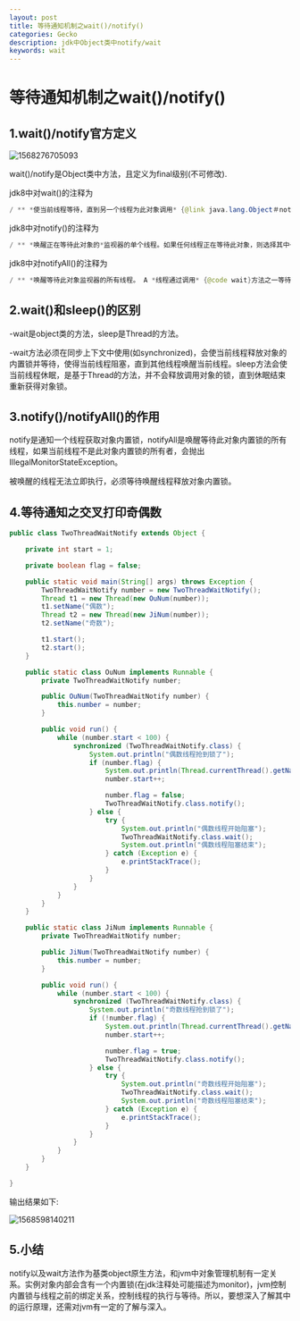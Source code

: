 ```yaml
---
layout: post
title: 等待通知机制之wait()/notify()
categories: Gecko
description: jdk中Object类中notify/wait
keywords: wait
---
```


# 等待通知机制之wait()/notify()

## 1.wait()/notify官方定义

![1568276705093](C:\Users\Administrator\AppData\Roaming\Typora\typora-user-images\1568276705093.png)

wait()/notify是Object类中方法，且定义为final级别(不可修改).

jdk8中对wait()的注释为

```java
/ ** *使当前线程等待，直到另一个线程为此对象调用* {@link java.lang.Object＃notify（）}方法或* {@link java.lang.Object＃notifyAll（）}方法。 *换句话说，此方法的行为就像它只是*执行调用{@code wait（0）}一样。 * <p> *当前线程必须拥有此对象的监视器。线程*释放此监视器的所有权并等待，直到另一个线程*通过调用{@code notify}方法或* {@code notifyAll}方法通知等待此对象监视器的线程唤醒*。然后线程等待，直到它可以*重新获得监视器的所有权并继续执行。 * <p> *与在一个参数版本中一样，中断和虚假唤醒是*可能的，并且此方法应始终在循环中使用：* <pre> * synchronized（obj）{* while（<condition not hold> ）* obj.wait（）; * ... //执行适合条件的操作*} * </ pre> *此方法只能由作为此对象监视器的所有者*的线程调用。有关线程可以成为监视器所有者的方式的*描述，请参阅{@code notify}方法。 * * @throws IllegalMonitorStateException如果当前线程不是对象监视器的所有者。 * @throws InterruptedException如果任何线程在当前线程*等待通知之前或当前线程中断*当前线程。当抛出此异常时，将清除当前线程的<i>中断*状态</ i>。 * @see java.lang.Object＃notify（）* @see java.lang.Object＃notifyAll（）* /
```

jdk8中对notify()的注释为

```java
/ ** *唤醒正在等待此对象的*监视器的单个线程。如果任何线程正在等待此对象，则选择其中一个*被唤醒。选择是任意的，由*实施自行决定。线程通过调用{@code wait}方法之一等待对象的*监视器。 * <p> *唤醒的线程将无法继续，直到当前*线程放弃对此对象的锁定。唤醒的线程将以通常的方式与可能*主动竞争同步此对象的任何其他线程竞争;例如，*唤醒线程在*下一个锁定此对象的线程中没有可靠的特权或劣势。 * <p> *此方法只能由作为此对象监视器的所有者*的线程调用。线程以三种方式之一成为*对象监视器的所有者：* <ul> * <li>通过执行该对象的同步实例方法。 * <li>通过执行在对象上同步的{@code synchronized}语句*的主体。 * <li>对于{@code Class，}类型的对象，通过执行该类的* synchronized静态方法。 * </ ul> * <p> *一次只能有一个线程拥有对象的监视器。 * * @throws IllegalMonitorStateException如果当前线程不是此对象监视器的所有者。 * @see java.lang.Object＃notifyAll（）* @see java.lang.Object #wait（）* /
```

jdk8中对notifyAll()的注释为

```java
/ ** *唤醒等待此对象监视器的所有线程。 A *线程通过调用* {@code wait}方法之一等待对象的监视器。 * <p> *唤醒的线程将无法继续，直到当前*线程放弃此对象上的锁定。唤醒的线程*将以通常的方式与可能*主动竞争同步此对象的任何其他线程竞争;例如，*被唤醒的线程在下一个锁定此对象的线程中没有可靠的特权或劣势。 * <p> *此方法只能由作为此对象监视器的所有者*的线程调用。有关线程可以成为监视器所有者的方式的*描述，请参阅{@code notify}方法。 * * @throws IllegalMonitorStateException如果当前线程不是此对象监视器的所有者。 * @see java.lang.Object＃notify（）* @see java.lang.Object #wait（）* /
```



## 2.wait()和sleep()的区别

-wait是object类的方法，sleep是Thread的方法。

-wait方法必须在同步上下文中使用(如synchronized)，会使当前线程释放对象的内置锁并等待，使得当前线程阻塞，直到其他线程唤醒当前线程。sleep方法会使当前线程休眠，是基于Thread的方法，并不会释放调用对象的锁，直到休眠结束重新获得对象锁。

## 3.notify()/notifyAll()的作用

notify是通知一个线程获取对象内置锁，notifyAll是唤醒等待此对象内置锁的所有线程，如果当前线程不是此对象内置锁的所有者，会抛出IllegalMonitorStateException。

被唤醒的线程无法立即执行，必须等待唤醒线程释放对象内置锁。

## 4.等待通知之交叉打印奇偶数

```java
public class TwoThreadWaitNotify extends Object {

    private int start = 1;

    private boolean flag = false;

    public static void main(String[] args) throws Exception {
        TwoThreadWaitNotify number = new TwoThreadWaitNotify();
        Thread t1 = new Thread(new OuNum(number));
        t1.setName("偶数");
        Thread t2 = new Thread(new JiNum(number));
        t2.setName("奇数");

        t1.start();
        t2.start();
    }

    public static class OuNum implements Runnable {
        private TwoThreadWaitNotify number;

        public OuNum(TwoThreadWaitNotify number) {
            this.number = number;
        }

        public void run() {
            while (number.start < 100) {
                synchronized (TwoThreadWaitNotify.class) {
                    System.out.println("偶数线程抢到锁了");
                    if (number.flag) {
                        System.out.println(Thread.currentThread().getName() + "+-+偶数" + number.start);
                        number.start++;

                        number.flag = false;
                        TwoThreadWaitNotify.class.notify();
                    } else {
                        try {
                            System.out.println("偶数线程开始阻塞");
                            TwoThreadWaitNotify.class.wait();
                            System.out.println("偶数线程阻塞结束");
                        } catch (Exception e) {
                            e.printStackTrace();
                        }
                    }
                }
            }
        }
    }

    public static class JiNum implements Runnable {
        private TwoThreadWaitNotify number;

        public JiNum(TwoThreadWaitNotify number) {
            this.number = number;
        }

        public void run() {
            while (number.start < 100) {
                synchronized (TwoThreadWaitNotify.class) {
                    System.out.println("奇数线程抢到锁了");
                    if (!number.flag) {
                        System.out.println(Thread.currentThread().getName() + "+-+奇数" + number.start);
                        number.start++;

                        number.flag = true;
                        TwoThreadWaitNotify.class.notify();
                    } else {
                        try {
                            System.out.println("奇数线程开始阻塞");
                            TwoThreadWaitNotify.class.wait();
                            System.out.println("奇数线程阻塞结束");
                        } catch (Exception e) {
                            e.printStackTrace();
                        }
                    }
                }
            }
        }
    }

}
```

输出结果如下:

![1568598140211](C:\Users\Administrator\AppData\Roaming\Typora\typora-user-images\1568598140211.png)

## 5.小结

notify以及wait方法作为基类object原生方法，和jvm中对象管理机制有一定关系。实例对象内部会含有一个内置锁(在jdk注释处可能描述为monitor)，jvm控制内置锁与线程之前的绑定关系，控制线程的执行与等待。所以，要想深入了解其中的运行原理，还需对jvm有一定的了解与深入。